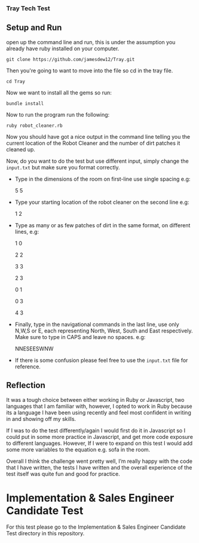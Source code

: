 ### Tray Tech Test
## Setup and Run
open up the command line and run, this is under the assumption you already have ruby installed on your computer.

``git clone https://github.com/jamesdew12/Tray.git``

Then you're going to want to move into the file so cd in the tray file.

``cd Tray``

Now we want to install all the gems so run:

``bundle install``

Now to run the program run the following:

``ruby robot_cleaner.rb``

Now you should have got a nice output in the command line telling you the current location of the Robot Cleaner and the number of dirt patches it cleaned up.

Now, do you want to do the test but use different input, simply change the ``input.txt`` but make sure you format correctly.
- Type in the dimensions of the room on first-line use single spacing e.g:

  5 5
- Type your starting location of the robot cleaner on the second line e.g:

  1 2
- Type as many or as few patches of dirt in the same format, on different lines, e.g:

  1 0

  2 2

  3 3

  2 3

  0 1

  0 3

  4 3
- Finally, type in the navigational commands in the last line, use only N,W,S or E, each representing North, West, South and East respectively. Make sure to type in CAPS and leave no spaces. e.g:

  NNESEESWNW

- If there is some confusion please feel free to use the ``input.txt`` file for reference.

## Reflection
It was a tough choice between either working in Ruby or Javascript, two languages that I am familiar with, however, I opted to work in Ruby because its a language I have been using recently and feel most confident in writing in and showing off my skills.

If I was to do the test differently/again I would first do it in Javascript so I could put in some more practice in Javascript, and get more code exposure to different languages. However, If I were to expand on this test I would add some more variables to the equation e.g. sofa in the room.

Overall I think the challenge went pretty well, I’m really happy with the code that I have written, the tests I have written and the overall experience of the test itself was quite fun and good for practice.

# Implementation & Sales Engineer Candidate Test
For this test please go to the Implementation & Sales Engineer Candidate Test directory in this repository.
